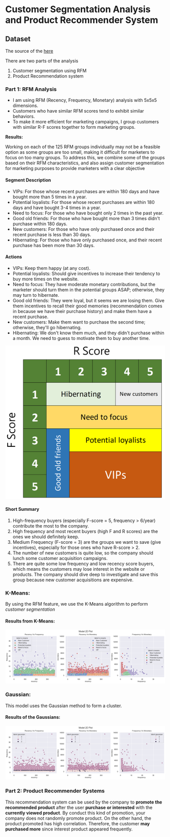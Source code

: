 # Customer Segmentation Analysis and Product Recommender System

## Dataset
The source of the [here](data)

There are two parts of the analysis
1. Customer segmentation using RFM
2. Product Recommendation system


### Part 1: RFM Analysis
 - I am using RFM (Recency, Frequency, Monetary) analysis with 5x5x5 dimensions.
 - Customers who have similar RFM scores tend to exhibit similar behaviors. 
 - To make it more efficient for marketing campaigns, I group customers with similar R-F scores together to form marketing groups.

**Results:**

Working on each of the 125 RFM groups individually may not be a feasible option as some groups are too small, making it difficult for marketers to focus on too many groups. To address this, we combine some of the groups based on their RFM characteristics, and also assign customer segmentation for marketing purposes to provide marketers with a clear objective


#### Segment Description
- VIPs: For those whose recent purchases are within 180 days and have bought more than 5 times in a year.
- Potential loyalists: For those whose recent purchases are within 180 days and have bought 3-4 times in a year.
- Need to focus: For those who have bought only 2 times in the past year.
- Good old friends: For those who have bought more than 3 times didn't purchase within 180 days.
- New customers: For those who have only purchased once and their recent purchase is less than 30 days.
- Hibernating: For those who have only purchased once, and their recent purchase has been more than 30 days.


#### Actions
- VIPs: Keep them happy (at any cost).
- Potential loyalists: Should give incentives to increase their tendency to buy more times on the website.
- Need to focus: They have moderate monetary contributions, but the marketer should turn them in the potential groups ASAP; otherwise, they may turn to hibernate.
- Good old friends: They were loyal, but it seems we are losing them. Give them incentives to recall their good memories (recommendation comes in because we have their purchase history) and make them have a recent purchase.
- New customers: Make them want to purchase the second time; otherwise, they'll go hibernating.
- Hibernating: We don't know them much, and they didn't purchase within a month. We need to guess to motivate them to buy another time.


![image](Img/RFM.PNG)


#### Short Summary
1. High-frequency buyers (especially F-score = 5, frequency > 6/year) contribute the most to the company.
2. High frequency and most recent buyers (high F and R scores) are the ones we should definitely keep.
3. Medium Frequency (F-score = 3) are the groups we want to save (give incentives), especially for those ones who have R-score > 2.
4. The number of new customers is quite low, so the company should lunch some customer acquisition campaigns.
5. There are quite some low frequency and low recency score buyers, which means the customers may lose interest in the website or products. The company should dive deep to investigate and save this group because new customer acquisitions are expensive.


### K-Means:
By using the RFM feature, we use the K-Means algorithm to perform *customer segmentation*

#### Results from K-Means:
![K-Means](Img/KMeans.png)

### Gaussian:
This model uses the Gaussian method to form a cluster.

#### Results of the Gaussians:
![Gaussians](Img/Gaussian.png)



### Part 2: Product Recommender Systems

This recommendation system can be used by the company to **promote the recommended product** after the user **purchase or interested** with the **currently viewed product**. By conduct this kind of promotion, your company does not randomly promote product. On the other hand, the product promoted has high correlation. Therefore, the customer **may purchased more** since interest product appeared frequently.

